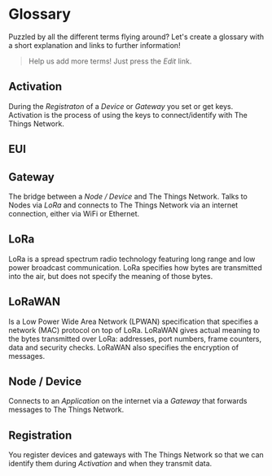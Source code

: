 # Glossary

Puzzled by all the different terms flying around? Let's create a glossary with a short explanation and links to further information!

> Help us add more terms! Just press the _Edit_ link.

## Activation

During the _Registraton_ of a _Device_ or _Gateway_ you set or get keys. Activation is the process of using the keys to connect/identify with The Things Network.

## EUI

## Gateway

The bridge between a _Node / Device_ and The Things Network. Talks to Nodes via _LoRa_ and connects to The Things Network via an internet connection, either via WiFi or Ethernet.

## LoRa

LoRa is a spread spectrum radio technology featuring long range and low power broadcast communication. LoRa specifies how bytes are transmitted into the air, but does not specify the meaning of those bytes.

## LoRaWAN

Is a Low Power Wide Area Network (LPWAN) specification that specifies a network (MAC) protocol on top of LoRa. LoRaWAN gives actual meaning to the bytes transmitted over LoRa: addresses, port numbers, frame counters, data and security checks. LoRaWAN also specifies the encryption of messages.

## Node / Device

Connects to an _Application_ on the internet via a _Gateway_ that forwards messages to The Things Network.

## Registration

You register devices and gateways with The Things Network so that we can identify them during _Activation_ and when they transmit data.